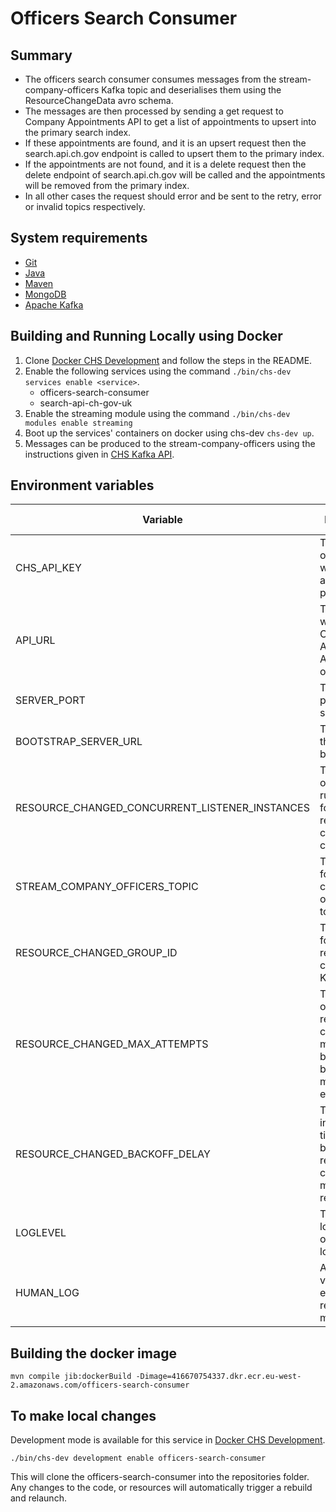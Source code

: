 # Officers Search Consumer

## Summary

* The officers search consumer consumes messages from the stream-company-officers Kafka topic and deserialises them
  using the ResourceChangeData avro schema.
* The messages are then processed by sending a get request to Company Appointments API
  to get a list of appointments to upsert into the primary search index.
* If these appointments are found, and it is an upsert request then the search.api.ch.gov endpoint is called to upsert
  them to the primary index.
* If the appointments are not found, and it is a delete request then the delete endpoint of search.api.ch.gov will be
  called and the appointments will be removed from the primary index.
* In all other cases the request should error and be sent to the retry, error or invalid topics respectively.

## System requirements

* [Git](https://git-scm.com/downloads)
* [Java](http://www.oracle.com/technetwork/java/javase/downloads)
* [Maven](https://maven.apache.org/download.cgi)
* [MongoDB](https://www.mongodb.com/)
* [Apache Kafka](https://kafka.apache.org/)

## Building and Running Locally using Docker

1. Clone [Docker CHS Development](https://github.com/companieshouse/docker-chs-development) and follow the steps in the
   README.
2. Enable the following services using the command `./bin/chs-dev services enable <service>`.
    * officers-search-consumer
    * search-api-ch-gov-uk
3. Enable the streaming module using the command `./bin/chs-dev modules enable streaming`
4. Boot up the services' containers on docker using chs-dev `chs-dev up`.
5. Messages can be produced to the stream-company-officers using the instructions given in
   [CHS Kafka API](https://github.com/companieshouse/chs-kafka-api).

## Environment variables

| Variable                                      | Description                                                                                          | Example (from docker-chs-development)                    |
|-----------------------------------------------|------------------------------------------------------------------------------------------------------|----------------------------------------------------------|
| CHS_API_KEY                                   | The client ID of an API key with internal app privileges                                             | abc123def456ghi789                                       |
| API_URL                                       | The URL which the Company Appointments API is hosted on                                              | http://api.chs.local:4001                                |
| SERVER_PORT                                   | The server port of this service                                                                      | 9090                                                     |
| BOOTSTRAP_SERVER_URL                          | The URL to the kafka broker                                                                          | kafka:9092                                               |
| RESOURCE_CHANGED_CONCURRENT_LISTENER_INSTANCES                 | The number of listeners run in parallel for the resource changed consumer                            | 1                                                        |
| STREAM_COMPANY_OFFICERS_TOPIC                 | The topic ID for stream company officers kafka topic                                                 | stream-company-officers                                  |
| RESOURCE_CHANGED_GROUP_ID                                      | The group ID for the resource changed Kafka topics                                                   | officers-search-consumer                                 |
| RESOURCE_CHANGED_MAX_ATTEMPTS                                  | The number of times a resource changed message will be retried before being moved to the error topic | 5                                                        |
| RESOURCE_CHANGED_BACKOFF_DELAY                                 | The incremental time delay between resource changed message retries                                  | 100                                                      |
| LOGLEVEL                                      | The level of log messages output to the logs                                                         | debug                                                    |
| HUMAN_LOG                                     | A boolean value to enable more readable log messages                                                 | 1                                                        |

## Building the docker image

    mvn compile jib:dockerBuild -Dimage=416670754337.dkr.ecr.eu-west-2.amazonaws.com/officers-search-consumer

## To make local changes

Development mode is available for this service
in [Docker CHS Development](https://github.com/companieshouse/docker-chs-development).

    ./bin/chs-dev development enable officers-search-consumer

This will clone the officers-search-consumer into the repositories folder. Any changes to the code, or resources will
automatically trigger a rebuild and relaunch.

